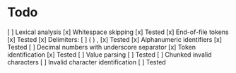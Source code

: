 # Todo

[ ] Lexical analysis
    [x] Whitespace skipping
        [x] Tested
    [x] End-of-file tokens
        [x] Tested
    [x] Delimiters: [ ] ( ) ,
        [x] Tested
    [x] Alphanumeric identifiers
        [x] Tested
    [ ] Decimal numbers with underscore separator
        [x] Token identification
            [x] Tested
        [ ] Value parsing
            [ ] Tested
    [ ] Chunked invalid characters
        [ ] Invalid character identification
            [ ] Tested
